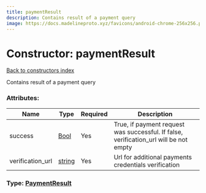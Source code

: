 ```yaml
---
title: paymentResult
description: Contains result of a payment query
image: https://docs.madelineproto.xyz/favicons/android-chrome-256x256.png
---
```

# Constructor: paymentResult  
[Back to constructors index](index.md)



Contains result of a payment query

### Attributes:

| Name     |    Type       | Required | Description |
|----------|---------------|----------|-------------|
|success|[Bool](../types/Bool.md) | Yes|True, if payment request was successful. If false, verification_url will be not empty|
|verification\_url|[string](../types/string.md) | Yes|Url for additional payments credentials verification|



### Type: [PaymentResult](../types/PaymentResult.md)


